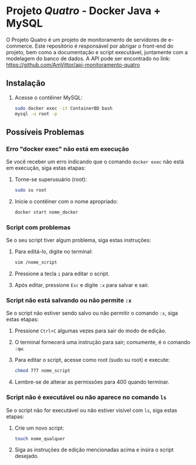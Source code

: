 # Projeto *Quatro* - Docker Java + MySQL

O Projeto Quatro é um projeto de monitoramento de servidores de e-commerce. Este repositório é responsável por abrigar o front-end do projeto, bem como a documentação e script executável, juntamente com a modelagem do banco de dados.
A API pode ser encontrado no link: https://github.com/AmVittor/api-monitoramento-quatro
## Instalação

1. Acesse o contêiner MySQL:
    ```bash
    sudo docker exec -it ContainerBD bash
    mysql -u root -p
    ```

## Possíveis Problemas

### Erro "docker exec" não está em execução

Se você receber um erro indicando que o comando `docker exec` não está em execução, siga estas etapas:

1. Torne-se superusuário (root):
    ```bash
    sudo su root
    ```

2. Inicie o contêiner com o nome apropriado:
    ```bash
    docker start nome_docker
    ```

### Script com problemas

Se o seu script tiver algum problema, siga estas instruções:

1. Para editá-lo, digite no terminal:
    ```bash
    vim /nome_script
    ```

2. Pressione a tecla `i` para editar o script.

3. Após editar, pressione `Esc` e digite `:x` para salvar e sair.

### Script não está salvando ou não permite `:x`

Se o script não estiver sendo salvo ou não permitir o comando `:x`, siga estas etapas:

1. Pressione `Ctrl+C` algumas vezes para sair do modo de edição.

2. O terminal fornecerá uma instrução para sair; comumente, é o comando `:qw`.

3. Para editar o script, acesse como root (sudo su root) e execute:
    ```bash
    chmod 777 nome_script
    ```

4. Lembre-se de alterar as permissões para 400 quando terminar.

### Script não é executável ou não aparece no comando `ls`

Se o script não for executável ou não estiver visível com `ls`, siga estas etapas:

1. Crie um novo script:
    ```bash
    touch nome_qualquer
    ```

2. Siga as instruções de edição mencionadas acima e insira o script desejado.

